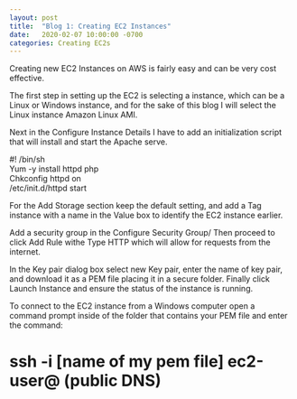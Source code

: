 ```yaml
---
layout: post
title:  "Blog 1: Creating EC2 Instances"
date:   2020-02-07 10:00:00 -0700
categories: Creating EC2s
---
```


Creating new EC2 Instances on AWS is fairly easy and can be very cost effective. 

The first step in setting up the EC2 is selecting a instance, which can be a Linux or Windows instance, and for the sake of this blog I will select the Linux instance Amazon Linux AMI. 

Next in the Configure Instance Details I have to add an initialization script that will install and start the Apache serve. 

#! /bin/sh   <br>
Yum -y install httpd php  <br>
Chkconfig httpd on  <br>
/etc/init.d/httpd start  <br>

For the Add Storage section keep the default setting, and add a Tag instance with a name in the Value box to identify the EC2 instance earlier. 

Add a security group in the Configure Security Group/ Then proceed to click Add Rule withe Type HTTP which will allow for requests from the internet. 

In the Key pair dialog box select new Key pair, enter the name of key pair, and download it as a PEM file placing it in a secure folder. Finally click Launch Instance and ensure the status of the instance is running. 

To connect to the EC2 instance from a Windows computer open a command prompt inside of the folder that contains your PEM file and enter the command: 

# ssh -i [name of my pem file] ec2-user@ (public DNS)



  

